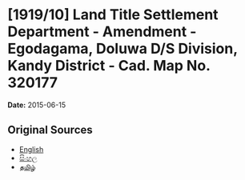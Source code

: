 # [1919/10] Land Title Settlement Department - Amendment - Egodagama, Doluwa D/S Division, Kandy District - Cad. Map No. 320177

**Date:** 2015-06-15

## Original Sources

- [English](https://documents.gov.lk/view/extra-gazettes/2015/6/1919-10_E.pdf)
- [සිංහල](https://documents.gov.lk/view/extra-gazettes/2015/6/1919-10_S.pdf)
- [தமிழ்](https://documents.gov.lk/view/extra-gazettes/2015/6/1919-10_T.pdf)
